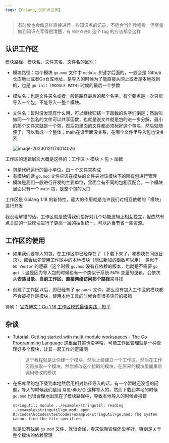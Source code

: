 ```yaml
---
tags: [GoLang, 知识点记录]
---
```




> 有时候也会像这样直接进行一些知识点的记录，不适合当作教程看，但尽量做到知识点写得很清楚，有 `知识点记录` 这个 tag 的应该都会这样



## 认识工作区



模块路径、模块名、文件夹名、文件名的区别：

- 模块路径：每个模块 `go.mod` 文件中 `module` 关键字后面的，一般会是 Github 仓库地址或者Go仓库地址，是导入的时候为了能直接从网上或者是本地找到的，也是 `go init [MODULE PATH]` 时候的最后一个参数

- 模块名：也是文件夹名或者一般是路径最后的那个名字。有个要点是一次只能导入一个包，不能导入一整个模块。

- 文件名：暂时没发现有什么用，可以继续归结一下函数的名字们倒是；然后叫做同一个包名的文件可以共享函数，也就是说文件就是包的进一步分解，最小的那个文件夹就是一个包，然后包里面的文件都必须标好这个包名，然后就随便了，可以看成一个整体；main在谁里面没关系，在哪个文件里导入包也没关系

  ![image-20230121174014026](https://f.pz.al/pzal/2023/01/21/c93e64f63f3dc.png)



工作区的逻辑层次大概是这样的：工作区 > 模块 > 包 > 函数

- 包是代码运行的最小单位，由一个文件夹构成
- 有模块的话 `go.mod` 文件应该在模块的文件夹对该模块下的所有包进行管理
- 模块是我们一般进行开发的主要单位，里面会有不同的包相互配合，一个模块里面只有一个 `main` 包，是整个包的入口







工作区是 Golang 1.18 的新特性，最大的作用就是允许我们对相互依赖的「模块」进行开发

我没理解错的话，工作区就是使得我们恰好对几个功能逻辑上相互独立，但依然有点关联的一些模块进行了更高一层的抽象统一，可以适当节省一些资源。

## 工作区的使用



- 如果我们要导入的包，在工作区中已经存在了（下载下来了，和模块在同级目录），那会优先使用工作区中的本地模块（测试新加的函数可以用），类似于 `GO Ventor` 的逻辑（这个时候 `go.mod` 没有存依赖的版本，也就是不需要 `go get` ；这是因为导入包的时候也有一个类似于系统 `PATH` 变量的逻辑，会依次从**安装目录、当前工作区、直接网络访问那个路径**来寻找

- 创建了工作区以后，即已经有了 `go.work` 文件，那么没有加入工作区的模块都不会被视作是模块，使用本地工具的时候会有很多诧异的报错



待刷： [官方博文：Go 1.18 工作区模式最佳实践 - 知乎](https://zhuanlan.zhihu.com/p/495832968)



## 杂谈

- [Tutorial: Getting started with multi-module workspaces - The Go Programming Language](https://go.dev/doc/tutorial/workspaces#learn-more-about-workspaces) 这里面其实也没学啥，可能工作区管理就是一种管理好多个模块，让其一起工作的逻辑吧

  > 这个教程就是让你建一个模块，然后上级建立一个工作区，然后在工作区再拉取一个模块，然后修改这个拉取的模块，在原来的模块里面重新调用修改的模块




- 在把库里的包下载到本地然后用相对路径导入的话，有一个暂时还没懂的问题，导入的时候我们是用 `路径/模块/包` 这样导入的，然而下载到本地的时候 `go.mod` 也很合理地出现在了模块路径中，导致本地导入的时候会报错

  `stringutil: module ../example/stringutil: reading ..\example\stringutil\go.mod: open D:\Codes\GoCodes\testcodes\example\stringutil\go.mod: The system cannot find the file specified.` 

  就是没有找到 `go.mod` 文件，就很奇怪，看来依赖管理还没学好，特别是关于整个模块的依赖管理

